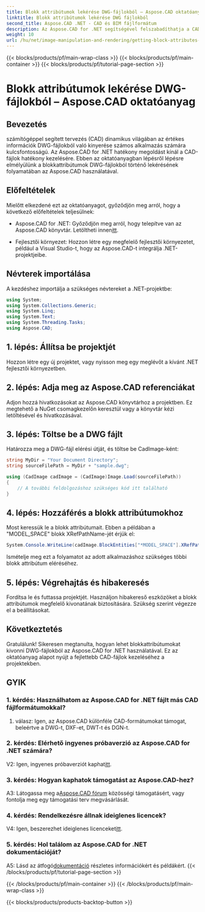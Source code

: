 ```yaml
---
title: Blokk attribútumok lekérése DWG-fájlokból – Aspose.CAD oktatóanyag
linktitle: Blokk attribútumok lekérése DWG fájlokból
second_title: Aspose.CAD .NET - CAD és BIM fájlformátum
description: Az Aspose.CAD for .NET segítségével felszabadíthatja a CAD-fájlokban rejlő lehetőségeket. A blokk attribútumainak könnyed kibontása.
weight: 10
url: /hu/net/image-manipulation-and-rendering/getting-block-attributes-from-dwg/
---
```


{{< blocks/products/pf/main-wrap-class >}}
{{< blocks/products/pf/main-container >}}
{{< blocks/products/pf/tutorial-page-section >}}

# Blokk attribútumok lekérése DWG-fájlokból – Aspose.CAD oktatóanyag

## Bevezetés

számítógéppel segített tervezés (CAD) dinamikus világában az értékes információk DWG-fájlokból való kinyerése számos alkalmazás számára kulcsfontosságú. Az Aspose.CAD for .NET hatékony megoldást kínál a CAD-fájlok hatékony kezelésére. Ebben az oktatóanyagban lépésről lépésre elmélyülünk a blokkattribútumok DWG-fájlokból történő lekérésének folyamatában az Aspose.CAD használatával.

## Előfeltételek

Mielőtt elkezdené ezt az oktatóanyagot, győződjön meg arról, hogy a következő előfeltételek teljesülnek:

-  Aspose.CAD for .NET: Győződjön meg arról, hogy telepítve van az Aspose.CAD könyvtár. Letöltheti innen[itt](https://releases.aspose.com/cad/net/).

- Fejlesztői környezet: Hozzon létre egy megfelelő fejlesztői környezetet, például a Visual Studio-t, hogy az Aspose.CAD-t integrálja .NET-projektjeibe.

## Névterek importálása

A kezdéshez importálja a szükséges névtereket a .NET-projektbe:

```csharp
using System;
using System.Collections.Generic;
using System.Linq;
using System.Text;
using System.Threading.Tasks;
using Aspose.CAD;
```

## 1. lépés: Állítsa be projektjét

Hozzon létre egy új projektet, vagy nyisson meg egy meglévőt a kívánt .NET fejlesztői környezetben.

## 2. lépés: Adja meg az Aspose.CAD referenciákat

Adjon hozzá hivatkozásokat az Aspose.CAD könyvtárhoz a projektben. Ez megtehető a NuGet csomagkezelőn keresztül vagy a könyvtár kézi letöltésével és hivatkozásával.

## 3. lépés: Töltse be a DWG fájlt

Határozza meg a DWG-fájl elérési útját, és töltse be CadImage-ként:

```csharp
string MyDir = "Your Document Directory";
string sourceFilePath = MyDir + "sample.dwg";

using (CadImage cadImage = (CadImage)Image.Load(sourceFilePath))
{
    // A további feldolgozáshoz szükséges kód itt található
}
```

## 4. lépés: Hozzáférés a blokk attribútumokhoz

Most keressük le a blokk attribútumait. Ebben a példában a "MODEL_SPACE" blokk XRefPathName-jét érjük el:

```csharp
System.Console.WriteLine(cadImage.BlockEntities["*MODEL_SPACE"].XRefPathName);
```

Ismételje meg ezt a folyamatot az adott alkalmazáshoz szükséges többi blokk attribútum eléréséhez.

## 5. lépés: Végrehajtás és hibakeresés

Fordítsa le és futtassa projektjét. Használjon hibakereső eszközöket a blokk attribútumok megfelelő kivonatának biztosítására. Szükség szerint végezze el a beállításokat.

## Következtetés

Gratulálunk! Sikeresen megtanulta, hogyan lehet blokkattribútumokat kivonni DWG-fájlokból az Aspose.CAD for .NET használatával. Ez az oktatóanyag alapot nyújt a fejlettebb CAD-fájlok kezeléséhez a projektekben.

## GYIK

### 1. kérdés: Használhatom az Aspose.CAD for .NET fájlt más CAD fájlformátumokkal?

1. válasz: Igen, az Aspose.CAD különféle CAD-formátumokat támogat, beleértve a DWG-t, DXF-et, DWT-t és DGN-t.

### 2. kérdés: Elérhető ingyenes próbaverzió az Aspose.CAD for .NET számára?

 V2: Igen, ingyenes próbaverziót kaphat[itt](https://releases.aspose.com/).

### 3. kérdés: Hogyan kaphatok támogatást az Aspose.CAD-hez?

 A3: Látogassa meg a[Aspose.CAD fórum](https://forum.aspose.com/c/cad/19) közösségi támogatásért, vagy fontolja meg egy támogatási terv megvásárlását.

### 4. kérdés: Rendelkezésre állnak ideiglenes licencek?

 V4: Igen, beszerezhet ideiglenes licenceket[itt](https://purchase.aspose.com/temporary-license/).

### 5. kérdés: Hol találom az Aspose.CAD for .NET dokumentációját?

 A5: Lásd az átfogó[dokumentáció](https://reference.aspose.com/cad/net/) részletes információkért és példákért.
{{< /blocks/products/pf/tutorial-page-section >}}

{{< /blocks/products/pf/main-container >}}
{{< /blocks/products/pf/main-wrap-class >}}

{{< blocks/products/products-backtop-button >}}
